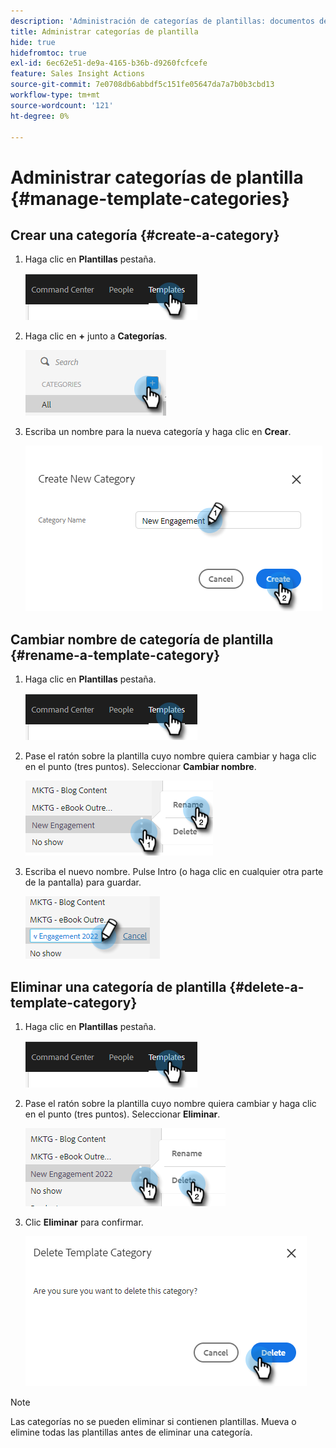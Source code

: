 ```yaml
---
description: 'Administración de categorías de plantillas: documentos de Marketo, documentación del producto'
title: Administrar categorías de plantilla
hide: true
hidefromtoc: true
exl-id: 6ec62e51-de9a-4165-b36b-d9260fcfcefe
feature: Sales Insight Actions
source-git-commit: 7e0708db6abbdf5c151fe05647da7a7b0b3cbd13
workflow-type: tm+mt
source-wordcount: '121'
ht-degree: 0%

---
```


# Administrar categorías de plantilla {#manage-template-categories}

## Crear una categoría {#create-a-category}

1. Haga clic en **Plantillas** pestaña.

   ![](assets/manage-template-categories-1.png)

1. Haga clic en **+** junto a **Categorías**.

   ![](assets/manage-template-categories-2.png)

1. Escriba un nombre para la nueva categoría y haga clic en **Crear**.

   ![](assets/manage-template-categories-3.png)

## Cambiar nombre de categoría de plantilla {#rename-a-template-category}

1. Haga clic en **Plantillas** pestaña.

   ![](assets/manage-template-categories-4.png)

1. Pase el ratón sobre la plantilla cuyo nombre quiera cambiar y haga clic en el punto (tres puntos). Seleccionar **Cambiar nombre**.

   ![](assets/manage-template-categories-5.png)

1. Escriba el nuevo nombre. Pulse Intro (o haga clic en cualquier otra parte de la pantalla) para guardar.

   ![](assets/manage-template-categories-6.png)

## Eliminar una categoría de plantilla {#delete-a-template-category}

1. Haga clic en **Plantillas** pestaña.

   ![](assets/manage-template-categories-7.png)

1. Pase el ratón sobre la plantilla cuyo nombre quiera cambiar y haga clic en el punto (tres puntos). Seleccionar **Eliminar**.

   ![](assets/manage-template-categories-8.png)

1. Clic **Eliminar** para confirmar.

   ![](assets/manage-template-categories-9.png)

>[!NOTE]
>
>Las categorías no se pueden eliminar si contienen plantillas. Mueva o elimine todas las plantillas antes de eliminar una categoría.
